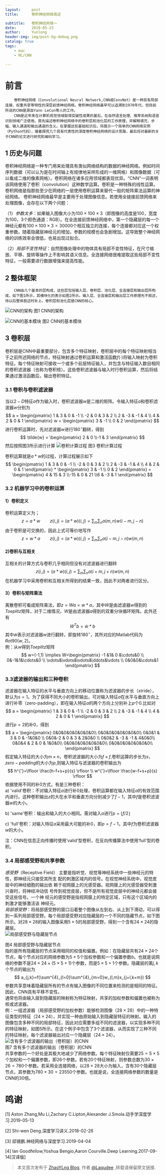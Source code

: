 ```yaml
---
layout:     post
title:      卷积神经网络简述

subtitle:   卷积神经网络一
date:       2019-05-23
author:     Yunlong
header-img: img/post-bg-debug.png
catalog: true
tags:
    - mac
    - ML/CNN
  
---
```


# 前言
        卷积神经网络（Convolutional Neural Network,CNN或ConvNet）是一种具有局部连接、权重共享等特性的深层前馈神经网络。卷积神经网络最早可以追溯到1970年代，但目前所说的CNN是源自Yann LeCun等人的工作。
        CNN是近年来在计算机视觉领域取得突破性成果的基石，在自然语言处理、推荐系统和语音识别领域广泛使用。首先描述卷积神经网络中的卷积层和池化层的工作原理，并解释填充、步幅、输入通道和输出通道的含义。在掌握这些基础知识后，将展示一个简单的CNN网络实例（Python代码），接着探究几个具有代表性的深度卷积神经网络的设计思路，最后将对最新的关于CNN的论文进行研究和编码学习。

## 1 历史与问题
卷积神经网络是一种专门用来处理具有类似网络结构的数据的神经网络。例如时间序列数据（可以认为是在时间轴上有规律地采样形成的一维网格）和图像数据（可以看成二维的像素网格）。卷积网络在诸多应用领域都表现优异。“CNN”一词表明该网络使用了卷积（convolution）这种数学运算。卷积是一种特殊的线性运算。卷积网络是指那些至少在网络的一层使用卷积运算来替代一般的矩阵乘法运算的神经网络。
卷积神经网络最早是主要用于处理图像信息。若使用全链接前馈网络来处理图像，会存在以下两个问题：

（1）_参数太多_：如果输入图像大小为$100\times 100 \times3$（即图像的高度是100，宽度为100，3个颜色通道：RGB）。在全连接前馈神经网络中，第一个隐藏层的每一个神经元都有$100\times 100 \times3 = 30000$个相互独立的连接，每个连接都对应这一个权重参数。随着隐藏层神经元的增加，参数的规模也会急剧增加。这导致整个神经网络的训练效率会很低，也易出现过拟合。

（2）_局部不变性特征_：自然图像处理中的物体具有局部不变性特征，在尺寸缩放、平移、旋转等操作上不影响其语义信息。全连接网络很难提取这些局部不变性特征，一般需要进行数据增强来提高性能。
## 2 整体框架
        CNN由几个基本的层构成，这些层包括输入层、卷积层、池化层、全连接层和输出层所构成，如下图1所示，其模块化的表示如图2所示。输入层、全连接层和输出层工作原理先不叙述，待以后整体叙述时补上。卷积层和池化层是CNN的核心。
![CNN的架构](/img/WechatIMG43.jpeg)
图1 CNN的架构

![CNN的基本模块](/img/WechatIMG44.jpeg)
图2 CNN的基本模块

## 3 卷积层
卷积层是CNN中最重要部分，包含多个特征映射，卷积层中的每个特征映射相当于之前所述网络的节点，特征映射通过卷积运算和激活函数$f(\cdot)$将输入映射为卷积特征。每个特征映射可接收一个或多个前层特征输入，并包含与特征输入数目相同的卷积滤波器（也称为卷积核）。这些卷积滤波器与输入时行卷积运算，然后将结果通过激活函数后，输出卷积特征。

### 3.1 卷积与卷积滤波器
当以$2-D$特征$a$作为输入时，卷积滤波器$w$是二维的矩阵。令输入特征$a$和卷积滤波器$w$分别为
$$
a = \begin{pmatrix}
        1 & 3 & 0 & -1 \\
        -2 & 0 & 3 & 2 \\
        2 & -3 & -1 & 4 \\
        4 & 2 & 0 & 1
        \end{pmatrix}    w = \begin{pmatrix} 3 & -1 \\ 0 & 2 \end{pmatrix}
$$
进行卷积运算时，先对滤波器$w$进行$180^{\circ}$翻转，得到
$$
\tilde{w} = \begin{pmatrix} 2 & 0 \\-1 & 3  \end{pmatrix}
$$
然后按照图3所示进行计算
![卷积计算过程](/img/WechatIMG45.jpeg)
图3 卷积计算过程

卷积运算就是$a*w$的过程，计算过程展示如下
$$
\begin{pmatrix}
        1 & 3 & 0 & -1 \\
        -2 & 0 & 3 & 2 \\
        2 & -3 & -1 & 4 \\
        4 & 2 & 0 & 1
        \end{pmatrix}  *  \begin{pmatrix} 3 & -1 \\ 0 & 2 \end{pmatrix}  = \begin{pmatrix} 4 & 15 & 3 \\-15 & 0 & 21 \\6 & -3 & 1 \end{pmatrix}
$$


### 3.2 机器学习中的卷积运算
#### 1）卷积定义
卷积运算定义为；
$$
z=a*w \qquad z(i,j)=(a*w)(i,j)=\sum_{m}\sum_{n}a(m,n)w(i-m,j-n)
$$
由于卷积是可交换的，因此上式可等价地写作
$$
z=w*a \qquad z(i,j)=(a*w)(i,j)=\sum_{m}\sum_{n}a(i-m,j-n)w(m,n)
$$
#### 2)卷积与互相关
互相关的计算方式与卷积几乎相同但没有对滤波器进行翻转
$$
z(i,j)=(a*w)(i,j)=\sum_{m}\sum_{n}a(i+m,j+n)w(m,n)
$$
在机器学习中采用卷积和互相关所得到的结果一致，因此不对两者进行区分。
#### 3）卷积与矩阵乘法
离散卷积可看成矩阵乘法，即$z=Wa=w*a$，其中$W$是由滤波器$w$得到的$Toeplitz$矩阵，对于二维情况，$W$是由滤波器$a$得到的双重分块循环矩阵。此外还有
$$ W^{T}b=\tilde{w}*b $$
其中$\tilde{w}$表示对滤波器$w$进行翻转，即旋转$180^{\circ}$，其所对应的Matlab代码为$Rot90(w,2)$。  
例：从$w$得到$Toeplitz$矩阵  
$$ w=(-1,1) \implies W=\begin{pmatrix} -1 &1& 0 &\cdots&0  \\ 
        0&-1&1&\cdots&0 \\ \vdots&\vdots&\vdots&\ddots&\vdots \\
        0&0&0&\cdots&1
\end{pmatrix} $$
### 3.3滤波器的输出和三种卷积
滤波器在输入特征的水平与垂直方向上的移动位置称为滤波器的步长（stride），默认为$s=1$。为了获得不同大小的卷积输出，可对输入特征$a$在水平与垂直方向上进行补零（zero-padding），即在输入特征$a$的两个方向上分别补上$p$个$0$.比如对
$$
a = \begin{pmatrix}
        1 & 3 & 0 & -1 \\
        -2 & 0 & 3 & 2 \\
        2 & -3 & -1 & 4 \\
        4 & 2 & 0 & 1
        \end{pmatrix}
$$
进行$p=2$的补0，得到
$$
a = \begin{pmatrix}
        0&0&0&0&0&0&0&0\\
        0&0&0&0&0&0&0&0\\
        0&0&1 & 3 & 0 & -1&0&0 \\
        0&0&-2 & 0 & 3 & 2&0&0 \\
        0&0&2 & -3 & -1 & 4&0&0\\
        0&0&4 & 2 & 0 & 1&0&0\\
        0&0&0&0&0&0&0&0\\
        0&0&0&0&0&0&0&0\\
        \end{pmatrix}
$$
假定输入特征的大小为$m\times n$，卷积滤波器的大小为$f\times f$,卷积运算的步长为$s$，$zero-padding$的大小为$p$,则输入特征与滤波器的卷积输出为
$$
h^{'}=\lfloor \frac{h-f+s+p}{s} \rfloor  \\
w^{'}=\lfloor \frac{w-f+s+p}{s} \rfloor
$$
依据使用不同的补0方式，有是三种卷积：  
a) 'valid'卷积：不对输入特征$a$进行补0处理，卷积运算都在输入特征$a$的有效范围内进行。这种卷积输出$z$的大在水平和垂直方向分别减少了$f-1$，其中$f$是卷积滤波器$w$的大小。  

b) 'same'卷积：输出和输入的大小相同。需对输入$a$进行$p=\lfloor f/2\rfloor$

c) 'full'卷积：对输入特征$a$采用最大可能的补0，即$p=f-1$，其中$f$为卷积滤波器$w$的大小。

注：CNN在信息正向传播时使用‘valid’型卷积，在反向传播算法中使用‘full’型的卷积。
### 3.4 局部感受野和共享参数
_感受野_（Receptive Field）
主要是指听觉、视觉等神经系统中一些神经元的特性，即神经元只接受其所支
配的刺激区域内的信号。在视觉神经系统中，视觉皮层中的神经细胞的输出依
赖于视网膜上的光感受器。视网膜上的光感受器受刺激兴奋时，将神经冲动信
号传到视觉皮层，但不是所有视觉皮层中的神经元都会接受这些信号。一个神
经元的感受野是指视网膜上的特定区域，只有这个区域内的刺激才能够激活该
神经元。  
_局部感受野_：将局部感受野的窗口沿着整个图像从左到右、从上到下滑动，可以得到一系列局部感受野。每个局部感受野对应隐藏层的一个不同的隐藏节点，如下图所示。对$28\times 28$的输入图像采用$5\times 5$的局部感受野，得到一个含有$24\times 24$的隐藏层。  
![局部感受野与隐藏层节点](/img/WechatIMG46.jpeg)

图4 局部感受野与隐藏层节点  
指的是所有隐藏层的节点采用相同的权值和偏置。例如：在隐藏层共有$24\times 24$个节点，每个节点对应的网络参数为$5\times 5$个加权参数和一个偏置参数$b$。也就是说网络的参数不是$24\times 24\times (5\times 5 + 1)$个参数，而是$5\times 5 + 1$个参数。隐藏层的第$j,k$个节点的输出为
$$
a_{j,k}=f(\sum^{4}_{l=0}\sum^{4}_{m=0}w_{l,m}x_{j+l,k+m})
$$
参数共享意味着隐藏层所有的节点有输入图像的不同位置来检测的是相同的特征。因此，CNN具有平移不变性。   
通常也将由输入层到隐藏层的映射称为特征映射，共享的加权参数和偏置也被称为核或滤波器。   
例：一组滤波器（局部感受野的加权参数）能够检测图像（$28\times 28$）中的一种特征类型的特征（$24\times 24$），并实现一种由原始输入到隐藏层特征的映射。输入的图像包含多种不同的局部特征，因此对应需要多组不同的滤波器，以实现多种不同的特征映射，如图5所示。在这个例子中包含了3个滤波器，从而实现了三种不同的特征映射。每个滤波器输出对应一个隐藏层（$24\times 24$）。  
![含有多个滤波器的输出（卷积层）的CNN](/img/WechatIMG47.jpeg)  
图7 含有多个滤波器的输出（卷积层）的CNN  
共享参数的一个好处是其极大地减少了网络参数。每个特征映射仅需要$25=5\times 5$个加权和一个偏置参数，即26个参数。若有20个特征映射，则参数总数为$30\times 26=780$个参数。若采用全连接网络，以$28\times 28$大小为输入，含有30个隐藏层节点，其参数为$780\times 30=23550$个参数。也就是说，全连接网络参数的数量是CNN的30倍。

# 鸣谢
[1] Aston Zhang,Mu Li,Zachary C.Lipton,Alexander J.Smola.动手学深度学习.2019-05-13

[2] Shi-wen Deng.深度学习讲义.2018-02-26

[3] 邱锡鹏.神经网络与深度学习.2019-04-04

[4] Ian Goodfellow,Yoshua Bengio,Aaron Courville.Deep Learning.2017-09-14[汉译版]

> 本文首次发布于 [ZhaoYLng Blog](http://ZhaoYLong.github.io), 作者 [@Laqudee](http://github.com/ZhaoYLong) ,转载请保留原文链接.


